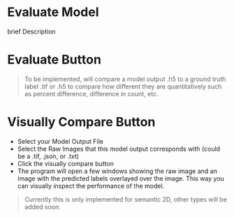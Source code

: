 # Evaluate Model

brief Description

# Evaluate Button

> To be implemented, will compare a model output .h5 to a ground truth label .tif or .h5 to compare how different they are quantitatively such as percent difference, difference in count, etc.

# Visually Compare Button

- Select your Model Output File
- Select the Raw Images that this model output corresponds with (could be a .tif, .json, or .txt)
- Click the visually compare button
- The program will open a few windows showing the raw image and an image with the predicted labels overlayed over the image. This way you can visually inspect the performance of the model.

> Currently this is only implemented for semantic 2D, other types will be added soon.
